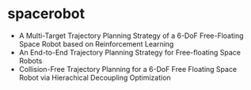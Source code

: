 # spacerobot
* A Multi-Target Trajectory Planning Strategy of a 6-DoF Free-Floating Space Robot based on Reinforcement Learning
* An End-to-End Trajectory Planning Strategy for Free-floating Space Robots
* Collision-Free Trajectory Planning for a 6-DoF Free Floating Space Robot via Hierachical Decoupling Optimization
